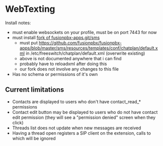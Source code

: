 # WebTexting

Install notes:
* must enable websockets on your profile, must be on port 7443 for now
* must install [fork of fusionpbx-apps.git/sms](https://github.com/AccelerateNetworks/fusionpbx-sms-fork)
  * must put https://github.com/fusionpbx/fusionpbx-apps/blob/master/sms/resources/templates/conf/chatplan/default.xml in /etc/freeswitch/chatplan/default.xml (overwrite existing)
  * above is not documented anywhere that i can find
  * probably have to reloadxml after doing this
  * our fork does not involve any changes to this file
* Has no schema or permissions of it's own

## Current limitations
* Contacts are displayed to users who don't have contact_read_* permissions
* Contact edit button may be displayed to users who do not have contact edit permission (they will see a "permission denied" screen when they click)
* Threads list does not update when new messages are received
* Having a thread open registers a SIP client on the extension, calls to which will be ignored
